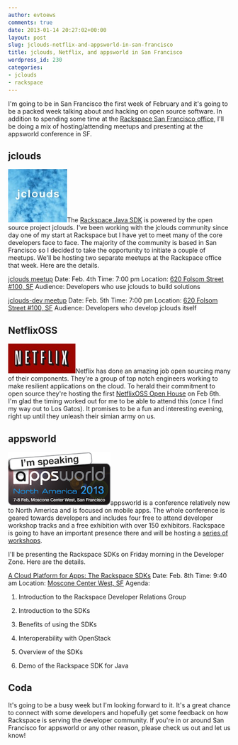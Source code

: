 ```yaml
---
author: evtoews
comments: true
date: 2013-01-14 20:27:02+00:00
layout: post
slug: jclouds-netflix-and-appsworld-in-san-francisco
title: jclouds, Netflix, and appsworld in San Francisco
wordpress_id: 230
categories:
- jclouds
- rackspace
---
```


I'm going to be in San Francisco the first week of February and it's going to be a packed week talking about and hacking on open source software. In addition to spending some time at the [Rackspace San Francisco office](http://rackertalent.com/sanfrancisco/), I'll be doing a mix of hosting/attending meetups and presenting at the appsworld conference in SF.


## jclouds


![jclouds](/img/posts/jclouds.jpg)The [Rackspace Java SDK](http://docs.rackspace.com/sdks/guide/content/java.html) is powered by the open source project jclouds. I've been working with the jclouds community since day one of my start at Rackspace but I have yet to meet many of the core developers face to face. The majority of the community is based in San Francisco so I decided to take the opportunity to initiate a couple of meetups. We'll be hosting two separate meetups at the Rackspace office that week. Here are the details.

[jclouds meetup](http://www.meetup.com/jclouds/events/99094612/)
Date: Feb. 4th
Time: 7:00 pm
Location: [620 Folsom Street #100, SF](https://maps.google.com/maps?q=Rackspace&hl=en&ll=37.7853,-122.397501&spn=0.009819,0.01929&cid=5486495890908256018&gl=US&t=m&z=16&iwloc=A)
Audience: Developers who use jclouds to build solutions

[jclouds-dev meetup](https://groups.google.com/d/msg/jclouds-dev/lMxzIWmFPE8/rawCJunSuPQJ)
Date: Feb. 5th
Time: 7:00 pm
Location: [620 Folsom Street #100, SF](https://maps.google.com/maps?q=Rackspace&hl=en&ll=37.7853,-122.397501&spn=0.009819,0.01929&cid=5486495890908256018&gl=US&t=m&z=16&iwloc=A)
Audience: Developers who develop jclouds itself


## NetflixOSS


[![Netflix](/img/posts/netflix.jpg)](/img/posts/netflix.jpg)Netflix has done an amazing job open sourcing many of their components. They're a group of top notch engineers working to make resilient applications on the cloud. To herald their commitment to open source they're hosting the first [NetflixOSS Open House](http://techblog.netflix.com/2013/01/netflixoss-open-house.html) on Feb 6th. I'm glad the timing worked out for me to be able to attend this (once I find my way out to Los Gatos). It promises to be a fun and interesting evening, right up until they unleash their simian army on us.


## appsworld


[![appsworld](/img/posts/appsworld.png)](/img/posts/appsworld.png)appsworld is a conference relatively new to North America and is focused on mobile apps. The whole conference is geared towards developers and includes four free to attend developer workshop tracks and a free exhibition with over 150 exhibitors. Rackspace is going to have an important presence there and will be hosting a [series of workshops](http://www.apps-world.net/northamerica/agenda/rackspace-workshops).

I'll be presenting the Rackspace SDKs on Friday morning in the Developer Zone. Here are the details.

[A Cloud Platform for Apps: The Rackspace SDKs](http://www.apps-world.net/northamerica/agenda/tracks/developer-zone)
Date: Feb. 8th
Time: 9:40 am
Location: [Moscone Center West, SF](https://maps.google.com/maps?q=moscone+center&hl=en&ll=37.784503,-122.401578&spn=0.009819,0.01929&fb=1&gl=us&hq=moscone+center&hnear=moscone+center&cid=0,0,3424017263555639183&t=m&z=16&iwloc=A)
Agenda:




  1. Introduction to the Rackspace Developer Relations Group


  2. Introduction to the SDKs


  3. Benefits of using the SDKs


  4. Interoperability with OpenStack


  5. Overview of the SDKs


  6. Demo of the Rackspace SDK for Java




## Coda


It's going to be a busy week but I'm looking forward to it. It's a great chance to connect with some developers and hopefully get some feedback on how Rackspace is serving the developer community. If you're in or around San Francisco for appsworld or any other reason, please check us out and let us know!

